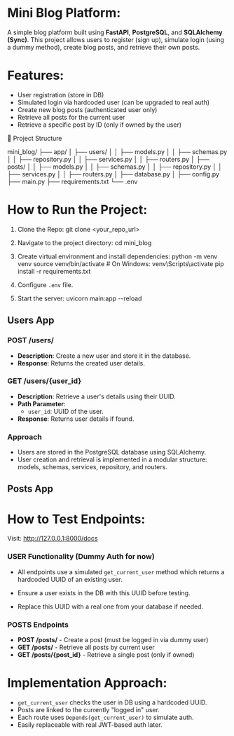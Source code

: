 # Mini Blog Platform:
A simple blog platform built using **FastAPI**, **PostgreSQL**, and **SQLAlchemy (Sync)**. This project allows users to register (sign up), simulate login (using a dummy method), create blog posts, and retrieve their own posts.

# Features:
- User registration (store in DB)
- Simulated login via hardcoded user (can be upgraded to real auth)
- Create new blog posts (authenticated user only)
- Retrieve all posts for the current user
- Retrieve a specific post by ID (only if owned by the user)

📁 Project Structure

mini_blog/
├── app/
│   ├── users/
│   │   ├── models.py
│   │   ├── schemas.py
│   │   ├── repository.py
│   │   ├── services.py
│   │   ├── routers.py
│   ├── posts/
│   │   ├── models.py
│   │   ├── schemas.py
│   │   ├── repository.py
│   │   ├── services.py
│   │   ├── routers.py
│   ├── database.py
│   ├── config.py
├── main.py
├── requirements.txt
└── .env

# How to Run the Project:

1. Clone the Repo:
   git clone <your_repo_url>

2. Navigate to the project directory:
   cd mini_blog

3. Create virtual environment and install dependencies:
   python -m venv venv
   source venv/bin/activate  # On Windows: venv\Scripts\activate
   pip install -r requirements.txt

4. Configure `.env` file.

5. Start the server:
   uvicorn main:app --reload
   
## Users App

###  POST /users/
- **Description**: Create a new user and store it in the database.
- **Response**:
  Returns the created user details.

###  GET /users/{user_id}
- **Description**: Retrieve a user's details using their UUID.
- **Path Parameter**:
  - `user_id`: UUID of the user.
- **Response**:
  Returns user details if found.

###  Approach
- Users are stored in the PostgreSQL database using SQLAlchemy.
- User creation and retrieval is implemented in a modular structure: models, schemas, services, repository, and routers.

## Posts App

# How to Test Endpoints:

Visit: http://127.0.0.1:8000/docs

### USER Functionality (Dummy Auth for now)

- All endpoints use a simulated `get_current_user` method which returns a hardcoded UUID of an existing user.

- Ensure a user exists in the DB with this UUID before testing.

- Replace this UUID with a real one from your database if needed.

### POSTS Endpoints

- **POST /posts/** - Create a post (must be logged in via dummy user)
- **GET /posts/** - Retrieve all posts by current user
- **GET /posts/{post_id}** - Retrieve a single post (only if owned)

# Implementation Approach:

- `get_current_user` checks the user in DB using a hardcoded UUID.
- Posts are linked to the currently "logged in" user.
- Each route uses `Depends(get_current_user)` to simulate auth.
- Easily replaceable with real JWT-based auth later.
